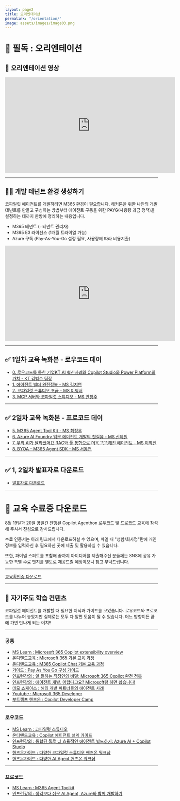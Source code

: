 ```yaml
---
layout: page2
title: 오리엔테이션
permalink: "/orientation/"
image: assets/images/image03.png
---
```


# 🚨 필독 : 오리엔테이션

## 🎥 오리엔테이션 영상

<iframe width="560" height="315" src="https://www.youtube.com/embed/lFe-Kwh0iEE?si=g2DjxH6o_MT2HbGk" title="YouTube video player" frameborder="0" allow="accelerometer; autoplay; clipboard-write; encrypted-media; gyroscope; picture-in-picture; web-share" referrerpolicy="strict-origin-when-cross-origin" allowfullscreen></iframe>

---

## 👩‍🚀 개발 테넌트 환경 생성하기

코파일럿 에이전트를 개발하려면 M365 환경이 필요합니다. 해커톤을 위한 나만의 개발 테넌트를 만들고 구성하는 방법부터 에이전트 구동을 위한 PAYG(사용량 과금 정책)을 설정하는 데까지 한방에 정리하는 내용입니다.

- M365 테넌트 (+테넌트 관리자)
- M365 E3 라이선스 (1개월 트라이얼 가능)
- Azure 구독 (Pay-As-You-Go 설정 필요, 사용량에 따라 비용지출)

<iframe width="560" height="315" src="https://www.youtube.com/embed/V_zOmFpncng?si=3HiPKKePmqF6sCWS" title="YouTube video player" frameborder="0" allow="accelerometer; autoplay; clipboard-write; encrypted-media; gyroscope; picture-in-picture; web-share" referrerpolicy="strict-origin-when-cross-origin" allowfullscreen></iframe>

---

## ✅ 1일차 교육 녹화본 - 로우코드 데이

- [0. 로우코드를 통한 기업KT AI 혁신사례와 Copilot Studio와 Power Platform의 가치 - KT 김범수 팀장](https://www.youtube.com/watch?v=M5VGCQPbEbk)
- [1. 에이전트 빌더 완전정복 - MS 김지연](https://www.youtube.com/watch?v=llbuE9KYacU)
- [2. 코파일럿 스튜디오 초급 - MS 이영서](https://www.youtube.com/watch?v=-AfbUVb7uGQ)
- [3. MCP 서버와 코파일럿 스튜디오 - MS 안창주](https://www.youtube.com/watch?v=_a03EFYhf7g)

---

## ✅ 2일차 교육 녹화본 - 프로코드 데이

- [5. M365 Agent Tool Kit - MS 최정우](https://www.youtube.com/watch?v=usXWZWEXgIg)
- [6. Azure AI Foundry 입문 에이전트 개발의 첫걸음 - MS 신혜원](https://www.youtube.com/watch?v=VRraO8KdK5c)
- [7. 우리 AI가 달라졌어요 RAG와 툴 통합으로 더욱 똑똑해진 에이전트 - MS 이희진](https://www.youtube.com/watch?v=vy0Ju3TjCwY)
- [8. BYOA – M365 Agent SDK - MS 서동연](https://www.youtube.com/watch?v=CDbN2up9jt0)

---

## ✅ 1, 2일차 발표자료 다운로드

- [발표자료 다운로드](https://aka.ms/Downloaddeck)

---

# 📝 교육 수료증 다운로드

8월 19일과 20일 양일간 진행된 Copilot Agenthon 로우코드 및 프로코드 교육에 참석해 주셔서 진심으로 감사드립니다. 

수료 인증서는 아래 링크에서 다운로드하실 수 있으며, 파일 내 "성함/회사명"란에 개인정보를 입력하신 후 필요하신 곳에 제출 및 활용하실 수 있습니다. 

또한, 파이널 스퍼트를 포함해 끝까지 아이디어를 제출해주신 분들께는 SNS에 공유 가능한 특별 수료 뱃지를 별도로 제공드릴 예정이오니 참고 부탁드립니다.

---

[교육확인증 다운로드](https://livesend.microsoft.com/i/ShGPfTBy1KmJVK0jcjSu___eD4cyJWq87n2gUTN39EhgOzV0EAAlYf9dyDAcpskFiK7MjeGPLUSSIGNM7m2UkQOBOSlYGxijeO54dcmqSQDfUZHmVvyYmx6ncFBe2Y11rCmXzxR___S)

---

## 📝 자기주도 학습 컨텐츠

코파일럿 에이전트를 개발할 때 필요한 지식과 가이드를 모았습니다. 로우코드와 프로코드를 나누어 놓았지만 실제로는 모두 다 알면 도움이 될 수 있습니다. 어느 방향이든 끝에 가면 만나게 되는 이치!!

---

### 공통

- [MS Learn : Microsoft 365 Copilot extensibility overview](https://learn.microsoft.com/en-us/microsoft-365-copilot/extensibility/)
- [온디맨드교육 : Microsoft 365 기본 교육 과정](https://microsoft.github.io/mwkorea/agent/M365userguide/)
- [온디맨드교육 : M365 Copilot Chat 기본 교육 과정](https://microsoft.github.io/mwkorea/agent/CopilotChatguide/)
- [가이드 : Pay As You Go 구성 가이드](https://microsoft.github.io/mwkorea/copilot/CopilotChatPAYG/)
- [인프런강의 : 일 잘하는 직장인의 비밀: Microsoft 365 Copilot 완전 정복](https://inf.run/kSazo)
- [인프런강의 : 에이전트 개발, 어렵다고요? Microsoft랑 하면 쉽습니다!](https://inf.run/XcDim)
- [데모 쇼케이스 : 해외 개발 파트너들의 에이전트 사례](https://aka.ms/copilotecosystem)
- [Youtube : Microsoft 365 Developer](https://www.youtube.com/@Microsoft365Developer)
- [부트캠프 핸즈온 : Copilot Developer Camp](https://microsoft.github.io/copilot-camp/)

---

### 로우코드

- [MS Learn : 코파일럿 스튜디오](https://learn.microsoft.com/ko-kr/microsoft-copilot-studio/)
- [온디맨드교육 : Copilot 에이전트 설계 가이드](https://microsoft.github.io/mwkorea/agent/AgentDevGuide/)
- [인프런강의 : 통합된 툴로 더 효율적인 에이전트 빌드하기: Azure AI + Copilot Studio](https://inf.run/tdCtF)
- [핸즈온가이드 : 다양한 코파일럿 스튜디오 핸즈온 워크샵](https://github.com/ChangJu-Ahn/Power-Platform-Hands-on)
- [핸즈온가이드 : 다양한 AI Agent 핸즈온 워크샵](https://github.com/ChangJu-Ahn/Microsoft-AI-Agent)

---

### 프로코드

- [MS Learn : M365 Agent Toolkit](https://learn.microsoft.com/en-us/microsoft-365/developer/overview-m365-agents-toolkit)
- [인프런강의 : 생각보다 쉬운 AI Agent, Azure와 함께 개발하기](https://inf.run/Veg1z)